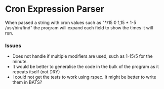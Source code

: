 # Cron Expression Parser 

When passed a string with cron values such as "*/15 0 1,15 * 1-5 /usr/bin/find" the program will expand each field to show the times it will run. 

### Issues

* Does not handle if multiple modifiers are used, such as 1-15/5 for the minute. 
* It would be better to generalise the code in the bulk of the program as it repeats itself (not DRY)
* I could not get the tests to work using rspec. It might be better to write them in BATS?